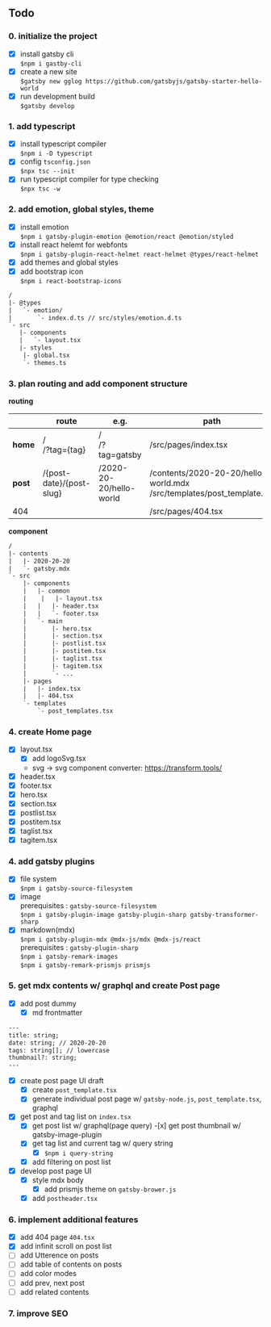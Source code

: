 ## Todo

### 0. initialize the project

- [x] install gatsby cli  
       `$npm i gastby-cli`
- [x] create a new site  
       `$gatsby new gglog https://github.com/gatsbyjs/gatsby-starter-hello-world`
- [x] run development build  
       `$gatsby develop`

### 1. add typescript

- [x] install typescript compiler  
       `$npm i -D typescript`
- [x] config `tsconfig.json`  
       `$npx tsc --init`
- [x] run typescript compiler for type checking  
       `$npx tsc -w`

### 2. add emotion, global styles, theme

- [x] install emotion  
       `$npm i gatsby-plugin-emotion @emotion/react @emotion/styled`
- [x] install react helemt for webfonts  
       `$npm i gatsby-plugin-react-helmet react-helmet @types/react-helmet`
- [x] add themes and global styles
- [x] add bootstrap icon  
       `$npm i react-bootstrap-icons`

```txt
/
|- @types
|   `- emotion/
|       `- index.d.ts // src/styles/emotion.d.ts
`- src
   |- components
   |   `- layout.tsx
   |- styles
	|- global.tsx
	`- themes.ts
```

### 3. plan routing and add component structure

**routing**

|          | route                    | e.g.                    | path                                                                       |
| -------- | ------------------------ | ----------------------- | -------------------------------------------------------------------------- |
| **home** | /<br />/?tag={tag}       | /<br/> /?tag=gatsby     | /src/pages/index.tsx                                                       |
| **post** | /{post-date}/{post-slug} | /2020-20-20/hello-world | /contents/2020-20-20/hello-world.mdx<br />/src/templates/post_template.tsx |
| 404      |                          |                         | /src/pages/404.tsx                                                         |

**component**

```txt
/
|- contents
|   |- 2020-20-20
|   `- gatsby.mdx
`- src
    |- components
    |   |- common
    |	 |   |- layout.tsx
    |   |   |- header.tsx
    |   |   `- footer.tsx
    |   `- main
    |       |- hero.tsx
    |       |- section.tsx
    |       |- postlist.tsx
    |       |- postitem.tsx
    |       |- taglist.tsx
    |       |- tagitem.tsx
    |       `- ...
    |- pages
    |   |- index.tsx
    |   |- 404.tsx
    `- templates
        `- post_templates.tsx
```

### 4. create Home page

- [x] layout.tsx
  - [x] add logoSvg.tsx
  - svg -> svg component converter: https://transform.tools/
- [x] header.tsx
- [x] footer.tsx
- [x] hero.tsx
- [x] section.tsx
- [x] postlist.tsx
- [x] postitem.tsx
- [x] taglist.tsx
- [x] tagitem.tsx

### 4. add gatsby plugins

- [x] file system  
       `$npm i gatsby-source-filesystem`
- [x] image  
       prerequisites : `gatsby-source-filesystem`  
       `$npm i gatsby-plugin-image gatsby-plugin-sharp gatsby-transformer-sharp`
- [x] markdown(mdx)  
       `$npm i gatsby-plugin-mdx @mdx-js/mdx @mdx-js/react`  
       prerequisites : `gatsby-plugin-sharp`  
       `$npm i gatsby-remark-images`  
       `$npm i gatsby-remark-prismjs prismjs`

### 5. get mdx contents w/ graphql and create Post page

- [x] add post dummy
  - [x] md frontmatter

```txt
---
title: string;
date: string; // 2020-20-20
tags: string[]; // lowercase
thumbnail?: string;
---
```

- [x] create post page UI draft
  - [x] create `post_template.tsx`
  - [x] generate individual post page w/ `gatsby-node.js`, `post_template.tsx`, graphql
- [x] get post and tag list on `index.tsx`
  - [x] get post list w/ graphql(page query) -[x] get post thumbnail w/ gatsby-image-plugin
  - [x] get tag list and current tag w/ query string
    - [x] `$npm i query-string`
  - [x] add filtering on post list
- [x] develop post page UI
  - [x] style mdx body
    - [x] add prismjs theme on `gatsby-brower.js`
  - [x] add `postheader.tsx`

### 6. implement additional features

- [x] add 404 page `404.tsx`
- [x] add infinit scroll on post list
- [ ] add Utterence on posts
- [ ] add table of contents on posts
- [ ] add color modes
- [ ] add prev, next post
- [ ] add related contents

### 7. improve SEO
